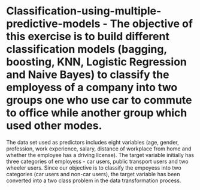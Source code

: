 # Classification-using-multiple-predictive-models - The objective of this exercise is to build different classification models (bagging, boosting, KNN, Logistic Regression and Naive Bayes) to classify the employess of a company into two groups one who use car to commute to office while another group which used other modes.
The data set used as predictors includes eight variables (age, gender, profession, work experience, salary, distance of workplace from home and whether the employee has a driving license).
The target variable initially has three categories of employess - car users, public transport users and two wheeler users. Since our objective is to classify the empoyess into two categories (car users and non-car users), the target variable has been converted into a two class problem in the data transformation process. 
